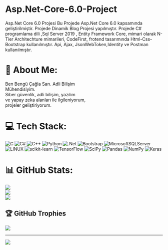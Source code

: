 # Asp.Net-Core-6.0-Project
Asp.Net Core 6.0 Projesi
Bu Projede Asp.Net Core 6.0 kapsamında geliştirilmiştir.
Projede Dinamik Blog Projesi yapılmıştır. Projede C# programlama dili ,Sql Server 2019 , Entity Framework Core, mimari olarak N-Tier Architechture mimarileri, CodeFirst, frotend tasarımında Html-Css-Bootstrap kullanılmıştır. Api, Ajax, JsonWebToken,Identity ve Postman kullanılmıştır.
# 💫 About Me:
Ben Bengü Çağla Sarı. Adli Bilişim <br>Mühendisiyim.<br>Siber güvenlik, adli bilişim, yazılım <br>ve yapay zeka alanları ile ilgileniyorum, <br>projeler geliştiriyorum.


# 💻 Tech Stack:
![C](https://img.shields.io/badge/c-%2300599C.svg?style=for-the-badge&logo=c&logoColor=white) ![C#](https://img.shields.io/badge/c%23-%23239120.svg?style=for-the-badge&logo=c-sharp&logoColor=white) ![C++](https://img.shields.io/badge/c++-%2300599C.svg?style=for-the-badge&logo=c%2B%2B&logoColor=white) ![Python](https://img.shields.io/badge/python-3670A0?style=for-the-badge&logo=python&logoColor=ffdd54) ![.Net](https://img.shields.io/badge/.NET-5C2D91?style=for-the-badge&logo=.net&logoColor=white) ![Bootstrap](https://img.shields.io/badge/bootstrap-%23563D7C.svg?style=for-the-badge&logo=bootstrap&logoColor=white) ![MicrosoftSQLServer](https://img.shields.io/badge/Microsoft%20SQL%20Sever-CC2927?style=for-the-badge&logo=microsoft%20sql%20server&logoColor=white) ![LINUX](https://img.shields.io/badge/Linux-FCC624?style=for-the-badge&logo=linux&logoColor=black) ![scikit-learn](https://img.shields.io/badge/scikit--learn-%23F7931E.svg?style=for-the-badge&logo=scikit-learn&logoColor=white) ![TensorFlow](https://img.shields.io/badge/TensorFlow-%23FF6F00.svg?style=for-the-badge&logo=TensorFlow&logoColor=white) ![SciPy](https://img.shields.io/badge/SciPy-%230C55A5.svg?style=for-the-badge&logo=scipy&logoColor=%white) ![Pandas](https://img.shields.io/badge/pandas-%23150458.svg?style=for-the-badge&logo=pandas&logoColor=white) ![NumPy](https://img.shields.io/badge/numpy-%23013243.svg?style=for-the-badge&logo=numpy&logoColor=white) ![Keras](https://img.shields.io/badge/Keras-%23D00000.svg?style=for-the-badge&logo=Keras&logoColor=white)
# 📊 GitHub Stats:
![](https://github-readme-stats.vercel.app/api?username=bengucagla&theme=dark&hide_border=false&include_all_commits=false&count_private=false)<br/>
![](https://github-readme-streak-stats.herokuapp.com/?user=bengucagla&theme=dark&hide_border=false)<br/>
![](https://github-readme-stats.vercel.app/api/top-langs/?username=bengucagla&theme=dark&hide_border=false&include_all_commits=false&count_private=false&layout=compact)

## 🏆 GitHub Trophies
![](https://github-profile-trophy.vercel.app/?username=bengucagla&theme=radical&no-frame=false&no-bg=true&margin-w=4)

---
[![](https://visitcount.itsvg.in/api?id=bengucagla&icon=0&color=0)](https://visitcount.itsvg.in)

<!-- Proudly created with GPRM ( https://gprm.itsvg.in ) -->
